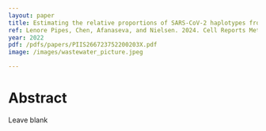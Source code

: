```yaml
---
layout: paper
title: Estimating the relative proportions of SARS-CoV-2 haplotypes from wastewater samples
ref: Lenore Pipes, Chen, Afanaseva, and Nielsen. 2024. Cell Reports Methods.
year: 2022
pdf: /pdfs/papers/PIIS266723752200203X.pdf
image: /images/wastewater_picture.jpeg

---
```


# Abstract

Leave blank
